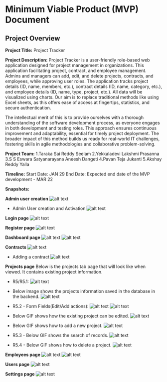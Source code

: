 # Minimum Viable Product (MVP) Document

## Project Overview

**Project Title:** Project Tracker 

**Project Description:** Project Tracker is a user-friendly role-based web application designed for project management in organizations. This application facilitating project, contract, and employee management. Admins and managers can add, edit, and delete projects, contracts, and employees, while approving user roles. The application tracks project details (ID, name, members, etc.), contract details (ID, name, category, etc.), and employee details (ID, name, type, project, etc.). All data will be visualized using charts. Our aim is to replace traditional methods like using Excel sheets, as this offers ease of access at fingertips, statistics, and secure authentication.

The intellectual merit of this is to provide ourselves with a thorough understanding of the software development process, as everyone engages in both development and testing roles. This approach ensures continuous improvement and adaptability, essential for timely project deployment. The broader impact of this method builds us ready for real-world IT challenges, fostering skills in agile methodologies and collaborative problem-solving.

**Project Team:**
    1.Taraka Sai Reddy Seelam
    2.Yekkaladevi Lakshmi Prasanna
    3.S S Eswara Satyanarayana Aneesh Dangeti
    4.Pavan Teja Jukanti
    5.Akshay Reddy Yalla

**Timeline:**
    Start Date:  JAN 29
    End Date: Expected end date of the MVP development - MAR 22

**Snapshots:**

**Admin user creation**
![alt text](<admin user.png>)

* Admin User creation and Activation
![alt text](Admin.gif)

**Login page**
![alt text](<login page.png>)

**Register page**
![alt text](register.png)

**Dashboard page**
![alt text](dashboard-1.png)
![alt text](Dashboard.gif)

**Contracts**
![alt text](<contracts page.png>)

* Adding a contract
![alt text](Contarct.gif)

**Projects page**
Below is the projects tab page that will look like when viewed. It contains existing project information.

* R5/R5.1:
![alt text](<projects listing.png>)

* Below image shows the projects information saved in the database in the backend.
![alt text](projects_in_DB.png)

* R5.2 - Form Fields(Edit/Add actions):
![alt text](editproject.png) 
![alt text](addproject.png)

* Below GIF shows how the existing project can be edited.
![alt text](edit_project.gif)

* Below GIF shows how to add a new project.
![alt text](add_project.gif)

* R5.3 - Below GIF shows the search of records.
![alt text](search.gif)

* R5.4 - Below GIF shows how to delete a project.
![alt text](delete.gif)

**Employees page**
![alt text](<employees page.png>)
![alt text](Employees.gif)

**Users page**
![alt text](<users page.png>)

**Settings page**
![alt text](settings.png)
